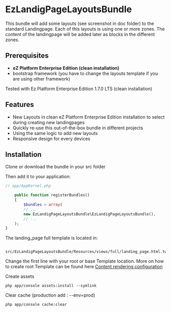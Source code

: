 # EzLandigPageLayoutsBundle
 
This bundle will add some layouts (see screenshot in doc folder) to the standard Landingpage. Each of this layouts is using one or more zones. The content of the landingpage will be added later as blocks in the different zones.
 
 ## Prerequisites
 * **eZ Platform Enterprise Edition (clean installation)**
 * bootstrap framework   (you have to change the layouts template if you are using other framework)
 
 Tested with Ez Platform Enterprise Edition 1.7.0 LTS (clean installation)
 
 ## Features
 * New Layouts in clean eZ Platform Enterprise Edition installation to select during creating new landingpages
 * Quickly re-use this out-of-the-box bundle in different projects
 * Using the same logic to add new layouts
 * Responsive design for every devices
 

## Installation
Clone or download the bundle in your src folder

Then add it to your application:

```php
// app/AppKernel.php

    public function registerBundles()
    {   
        $bundles = array(  
        // ...
        new EzLandigPageLayoutsBundle\EzLandigPageLayoutsBundle(),
        // ...
    );
}
```


The landing_page full template is located in:
```
    src/EzLandigPageLayoutsBundle/Resources/views/full/landing_page.html.twig
```
Change the first line with your root or base Template location. More on how to create root Template can be found here [Content rendering configuration](https://doc.ez.no/display/DEVELOPER/Step+3+-+Customizing+the+general+layout)

Create assets
```
php app/console assets:install --symlink
```

Clear cache (production add : --env=prod)
```
php app/console cache:clear
```
